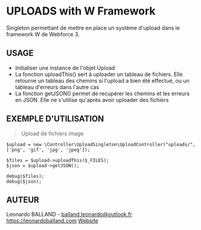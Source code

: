 # UPLOADS with W Framework
Singleton permettant de mettre en place un système d'upload dans le framework W de Webforce 3.


## USAGE
- Initialiser une instance de l'objet Upload
- La fonction uploadThis() sert à uploader un tableau de fichiers. Elle retourne un tableau des chemins si l'upload a bien été effectué, ou un tableau d'erreurs dans l'autre cas
- La fonction getJSON() permet de recupérer les chemins et les erreurs en JSON. Elle ne s'utilise qu'après avoir uploader des fichiers


## EXEMPLE D'UTILISATION
> Upload de fichiers image

    $upload = new \Controller\UploadSingleton\UploadController("uploads/", ['png', 'gif', 'jpg', 'jpeg']);
            
    $files = $upload->uploadThis($_FILES);
    $json = $upload->getJSON();
            
    debug($files);
    debug($json);
    
    
## AUTEUR
Leonardo BALLAND - balland.leonardo@outlook.fr
https://leonardoballand.com
[Website](https://leonardoballand.com)